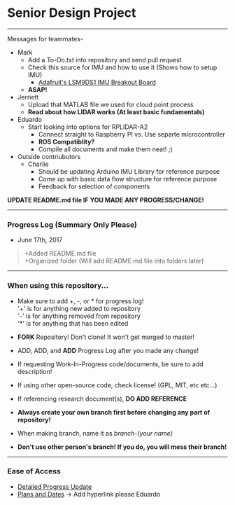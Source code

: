 # Senior Design Project
---
Messages for teammates-

* Mark  
  * Add a To-Do.txt into repository and send pull request 
  * Check this source for IMU and how to use it (Shows how to setup IMU)  
    * [Adafruit's LSM9DS1 IMU Breakout Board](https://learn.adafruit.com/adafruit-lsm9ds1-accelerometer-plus-gyro-plus-magnetometer-9-dof-breakout/overview)
  * __ASAP!__
* Jerriett  
  * Upload that MATLAB file we used for cloud point process
  * __Read about how LIDAR works (At least basic fundamentals)__
* Eduardo
  * Start looking into options for RPLIDAR-A2
    * Connect straight to Raspberry PI vs. Use separte microcontroller
    * __ROS Compatiblity?__
    * Compile all documents and make them neat! ;)
* Outside contriubutors
  * Charlie
    * Should be updating Arduino IMU Library for reference purpose
    * Come up with basic data flow structure for reference purpose
    * Feedback for selection of components

__UPDATE README.md file IF YOU MADE ANY PROGRESS/CHANGE!__

---
### Progress Log (Summary Only Please)
* June 17th, 2017  
> +Added README.md file  
> +Organized folder (Will add README.md file into folders later)
---
### When using this repository... 
* Make sure to add +, -, or * for progress log!  
'+' is for anything new added to repository  
'-' is for anything removed from repository  
'*' is for anything that has been edited

* __FORK__ Repository! Don't clone! It won't get merged to master!
* ADD, ADD, and __ADD__ Progress Log after you made any change!
* If requesting Work-In-Progress code/documents, be sure to add description!
* If using other open-source code, check license! (GPL, MIT, etc etc...)
* If referencing research document(s), __DO ADD REFERENCE__
* __Always create your own branch first before changing any part of repository!__
* When making branch, name it as _branch-(your name)_
* __Don't use other person's branch! If you do, you will mess their branch!__
---
### Ease of Access
* [Detailed Progress Update](https://github.com/exl8454/Senior_Design/blob/master/Progress%20Log/README.md)
* [Plans and Dates]() -> Add hyperlink please Eduardo
